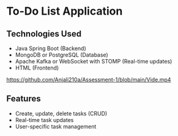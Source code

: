# To-Do List Application

## Technologies Used
- Java Spring Boot (Backend)
- MongoDB or PostgreSQL (Database)
- Apache Kafka or WebSocket with STOMP (Real-time updates)
- HTML (Frontend)

https://github.com/Anjali210a/Assessment-1/blob/main/Vide.mp4


## Features
- Create, update, delete tasks (CRUD)
- Real-time task updates
- User-specific task management

